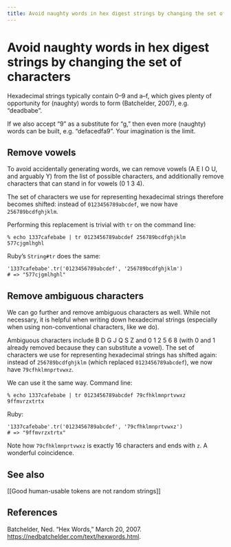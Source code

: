 ```yaml
---
title: Avoid naughty words in hex digest strings by changing the set of characters
---
```


# Avoid naughty words in hex digest strings by changing the set of characters
Hexadecimal strings typically contain 0–9 and a–f, which gives plenty of opportunity for (naughty) words to form (Batchelder, 2007), e.g. “deadbabe”.

If we also accept “9” as a substitute for “g,” then even more (naughty) words can be built, e.g. “defacedfa9”. Your imagination is the limit.

## Remove vowels
To avoid accidentally generating words, we can remove vowels (A E I O U, and arguably Y) from the list of possible characters, and additionally remove characters that can stand in for vowels (0 1 3 4).

The set of characters we use for representing hexadecimal strings therefore becomes shifted: instead of `0123456789abcdef`, we now have `256789bcdfghjklm`.

Performing this replacement is trivial with `tr` on the command line:

```
% echo 1337cafebabe | tr 0123456789abcdef 256789bcdfghjklm
577cjgmlhghl
```

Ruby’s `String#tr` does the same:

```
'1337cafebabe'.tr('0123456789abcdef', '256789bcdfghjklm')
# => "577cjgmlhghl"
```

## Remove ambiguous characters
We can go further and remove ambiguous characters as well. While not necessary, it is helpful when writing down hexadecimal strings (especially when using non-conventional characters, like we do).

Ambiguous characters include B D G J Q S Z and 0 1 2 5 6 8 (with 0 and 1 already removed because they can substitute a vowel). The set of characters we use for representing hexadecimal strings has shifted again: instead of `256789bcdfghjklm` (which replaced `0123456789abcdef`), we now have `79cfhklmnprtvwxz`.

We can use it the same way. Command line:

```
% echo 1337cafebabe | tr 0123456789abcdef 79cfhklmnprtvwxz
9ffmvrzxtrtx
```

Ruby:

```
'1337cafebabe'.tr('0123456789abcdef', '79cfhklmnprtvwxz')
# => "9ffmvrzxtrtx"
```

Note how `79cfhklmnprtvwxz` is exactly 16 characters and ends with `z`. A wonderful coincidence.

## See also
[[Good human-usable tokens are not random strings]]

## References
Batchelder, Ned. “Hex Words,” March 20, 2007. https://nedbatchelder.com/text/hexwords.html.
